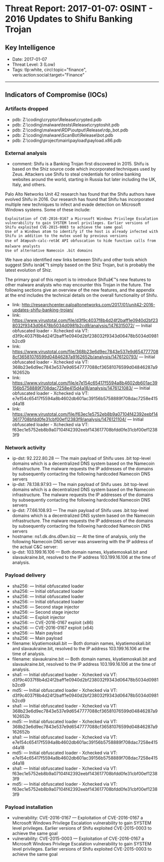 # Threat Report: 2017-01-07: OSINT - 2016 Updates to Shifu Banking Trojan


## Key Intelligence
* Date: 2017-01-07
* Threat Level: 3 (Low)
* Tags: tlp:white, circl:topic="finance", veris:action:social:target="Finance"

---

## Indicators of Compromise (IOCs)
### Artifacts dropped
* pdb: Z:\coding\cryptor\Release\crypted.pdb
* pdb: Z:\coding\malware\tests\Release\cryptoshit.pdb
* pdb: Z:\coding\malware\RDP\output\Release\rdp_bot.pdb
* pdb: Z:\coding\malware\ScanBot\Release\bot.pdb
* pdb: Z:\coding\project\main\payload\payload.x86.pdb

### External analysis
* comment: Shifu is a Banking Trojan first discovered in 2015. Shifu is based on the Shiz source code which incorporated techniques used by Zeus. Attackers use Shifu to steal credentials for online banking websites around the world, starting in Russia but later including the UK, Italy, and others.

Palo Alto Networks Unit 42 research has found that the Shifu authors have evolved Shifu in 2016. Our research has found that Shifu has incorporated multiple new techniques to infect and evade detection on Microsoft Windows systems. Some of these include:

    Exploitation of CVE-2016-0167 a Microsoft Windows Privilege Escalation vulnerability to gain SYSTEM level privileges. Earlier versions of Shifu exploited CVE-2015-0003 to achieve the same goal
    Use of a Windows atom to identify if the host is already infected with Shifu in addition to the mutex used by previous versions
    Use of â€œpush-calc-retâ€ API obfuscation to hide function calls from malware analysts
    Use of alternative Namecoin .bit domains

We have also identified new links between Shifu and other tools which suggest Shifu isnâ€™t simply based on the Shiz Trojan, but is probably the latest evolution of Shiz.

The primary goal of this report is to introduce Shifuâ€™s new features to other malware analysts who may encounter this Trojan in the future. The following sections give an overview of the new features, and the appendix at the end includes the technical details on the overall functionality of Shifu.
* link: http://researchcenter.paloaltonetworks.com/2017/01/unit42-2016-updates-shifu-banking-trojan/
* link: https://www.virustotal.com/file/d3f9c4037f8b4d24f2baff1e0940d2bf238032f9343d06478b5034d0981b2cd9/analysis/1476315072/ — Initial obfuscated loader - Xchecked via VT: d3f9c4037f8b4d24f2baff1e0940d2bf238032f9343d06478b5034d0981b2cd9
* link: https://www.virustotal.com/file/368b23e6d9ec7843e537e9d6547777088cf36581076599d04846287a9162652b/analysis/1476120793/ — Initial obfuscated loader - Xchecked via VT: 368b23e6d9ec7843e537e9d6547777088cf36581076599d04846287a9162652b
* link: https://www.virustotal.com/file/e7e154c65417f5594a8b4602db601ac39156b5758889f708dac7258e415d4a18/analysis/1476121083/ — Initial obfuscated loader - Xchecked via VT: e7e154c65417f5594a8b4602db601ac39156b5758889f708dac7258e415d4a18
* link: https://www.virustotal.com/file/f63ec1e5752eb8b9a07104f42392eebf143617708bfdd0fe31cbf00ef12383f9/analysis/1476121104/ — Initial obfuscated loader - Xchecked via VT: f63ec1e5752eb8b9a07104f42392eebf143617708bfdd0fe31cbf00ef12383f9

### Network activity
* ip-dst: 92.222.80.28 — The main payload of Shifu uses .bit top-level domains which is a decentralized DNS system based on the Namecoin infrastructure. The malware requests the IP addresses of the domains by subsequently contacting the following hardcoded Namecoin DNS servers
* ip-dst: 78.138.97.93 — The main payload of Shifu uses .bit top-level domains which is a decentralized DNS system based on the Namecoin infrastructure. The malware requests the IP addresses of the domains by subsequently contacting the following hardcoded Namecoin DNS servers
* ip-dst: 77.66.108.93 — The main payload of Shifu uses .bit top-level domains which is a decentralized DNS system based on the Namecoin infrastructure. The malware requests the IP addresses of the domains by subsequently contacting the following hardcoded Namecoin DNS servers
* hostname: ns1.dk.dns.d0wn.biz — At the time of analysis, only the following Namecoin DNS server was answering with the IP address of the actual C&C server:
* ip-dst: 103.199.16.106 — Both domain names, klyatiemoskali.bit and slavaukraine.bit, resolved to the IP address 103.199.16.106 at the time of analysis.

### Payload delivery
* sha256: <sha256> — Initial obfuscated loader
* sha256: <sha256> — Initial obfuscated loader
* sha256: <sha256> — Initial obfuscated loader
* sha256: <sha256> — Initial obfuscated loader
* sha256: <sha256> — Second stage injector
* sha256: <sha256> — Second stage injector
* sha256: <sha256> — Exploit injector
* sha256: <sha256> — CVE-2016-0167 exploit (x86)
* sha256: <sha256> — CVE-2016-0167 exploit (x64)
* sha256: <sha256> — Main payload
* sha256: <sha256> — Main payload
* filename: klyatiemoskali.bit — Both domain names, klyatiemoskali.bit and slavaukraine.bit, resolved to the IP address 103.199.16.106 at the time of analysis.
* filename: slavaukraine.bit — Both domain names, klyatiemoskali.bit and slavaukraine.bit, resolved to the IP address 103.199.16.106 at the time of analysis.
* sha1: <sha1> — Initial obfuscated loader - Xchecked via VT: d3f9c4037f8b4d24f2baff1e0940d2bf238032f9343d06478b5034d0981b2cd9
* md5: <md5> — Initial obfuscated loader - Xchecked via VT: d3f9c4037f8b4d24f2baff1e0940d2bf238032f9343d06478b5034d0981b2cd9
* sha1: <sha1> — Initial obfuscated loader - Xchecked via VT: 368b23e6d9ec7843e537e9d6547777088cf36581076599d04846287a9162652b
* md5: <md5> — Initial obfuscated loader - Xchecked via VT: 368b23e6d9ec7843e537e9d6547777088cf36581076599d04846287a9162652b
* sha1: <sha1> — Initial obfuscated loader - Xchecked via VT: e7e154c65417f5594a8b4602db601ac39156b5758889f708dac7258e415d4a18
* md5: <md5> — Initial obfuscated loader - Xchecked via VT: e7e154c65417f5594a8b4602db601ac39156b5758889f708dac7258e415d4a18
* sha1: <sha1> — Initial obfuscated loader - Xchecked via VT: f63ec1e5752eb8b9a07104f42392eebf143617708bfdd0fe31cbf00ef12383f9
* md5: <md5> — Initial obfuscated loader - Xchecked via VT: f63ec1e5752eb8b9a07104f42392eebf143617708bfdd0fe31cbf00ef12383f9

### Payload installation
* vulnerability: CVE-2016-0167 — Exploitation of CVE-2016-0167 a Microsoft Windows Privilege Escalation vulnerability to gain SYSTEM level privileges. Earlier versions of Shifu exploited CVE-2015-0003 to achieve the same goal
* vulnerability: CVE-2015-0003 — Exploitation of CVE-2016-0167 a Microsoft Windows Privilege Escalation vulnerability to gain SYSTEM level privileges. Earlier versions of Shifu exploited CVE-2015-0003 to achieve the same goal
